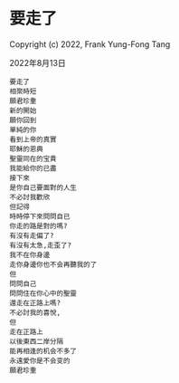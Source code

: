 # 要走了
Copyright (c) 2022, Frank Yung-Fong Tang

2022年8月13日
```
要走了
相聚時短
願君珍重
新的開始
願你回到
單純的你
看到上帝的真實
耶穌的恩典
聖靈同在的宝貴
我能給你的已盡
接下來
是你自己要面對的人生
不必討我歡欣
但記得
時時停下來問問自已
你走的路是對的嗎?
有沒有走偏了?
有沒有太急,走歪了?
我不在你身邊
走你身邊你也不会再聽我的了
但
問問自己
問問住在你心中的聖靈
還走在正路上嗎?
不必討我的喜悅,
但
走在正路上
以後東西二岸分隔
能再相逢的机会不多了
永遠愛你是不会变的
願君珍重
```
